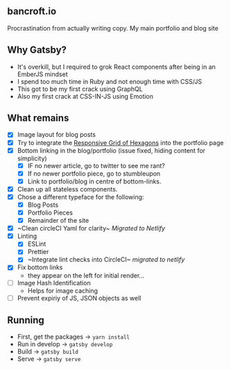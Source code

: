 ## bancroft.io

Procrastination from actually writing copy. My main portfolio and blog site

## Why Gatsby?

* It's overkill, but I required to grok React components after being in an EmberJS mindset
* I spend too much time in Ruby and not enough time with CSS/JS
* This got to be my first crack using GraphQL
* Also my first crack at CSS-IN-JS using Emotion

## What remains

* [x] Image layout for blog posts
* [x] Try to integrate the [Responsive Grid of Hexagons](https://github.com/web-tiki/responsive-grid-of-hexagons) into the portfolio page
* [x] Bottom linking in the blog/portfolio (issue fixed, hiding content for simplicity)
  * [x] IF no newer article, go to twitter to see me rant?
  * [x] If no newer portfolio piece, go to stumbleupon
  * [x] Link to portfolio/blog in centre of bottom-links.
* [x] Clean up all stateless components.
* [x] Chose a different typeface for the following:
  * [x] Blog Posts
  * [x] Portfolio Pieces
  * [x] Remainder of the site
* [x] ~Clean circleCI Yaml for clarity~ _Migrated to Netlify_
* [x] Linting
  * [x] ESLint
  * [x] Prettier
  * [x] ~Integrate lint checks into CircleCI~ _migrated to netlify_
* [x] Fix bottom links
  * they appear on the left for initial render...
* [ ] Image Hash Identification
  * Helps for image caching
* [ ] Prevent expiriy of JS, JSON objects as well

## Running

* First, get the packages -> `yarn install`
* Run in develop -> `gatsby develop`
* Build -> `gatsby build`
* Serve -> `gatsby serve`
